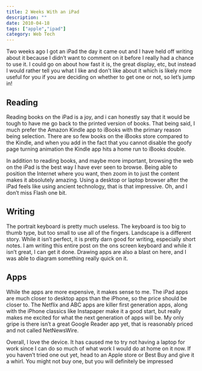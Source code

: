 ```yaml
---
title: 2 Weeks With an iPad
description: ""
date: 2010-04-18
tags: ["apple","ipad"]
category: Web Tech
---
```



Two weeks ago I got an iPad the day it came out and I have held off writing about it because I didn’t want to comment on it before I really had a chance to use it. I could go on about how fast it is, the great display, etc, but instead I would rather tell you what I like and don’t like about it which is likely more useful for you if you are deciding on whether to get one or not, so let’s jump in!

<h2>Reading</h2>

Reading books on the iPad is a joy, and i can honestly say that it would be tough to have me go back to the printed version of books. That being said, I much prefer the Amazon Kindle app to iBooks with the primary reason being selection. There are so few books on the iBooks store compared to the Kindle, and when you add in the fact that you cannot disable the goofy page turning animation the Kindle app hits a home run to iBooks double.

In addition to reading books, and maybe more important, browsing the web on the iPad is the best way I have ever seen to browse. Being able to position the Internet where you want, then zoom in to just the content makes it absolutely amazing. Using a desktop or laptop browser after the iPad feels like using ancient technology, that is that impressive. Oh, and I don’t miss Flash one bit.

<h2>Writing</h2>

The portrait keyboard is pretty much useless. The keyboard is too big to thumb type, but too small to use all of the fingers. Landscape is a different story. While it isn’t perfect, it is pretty darn good for writing, especially short notes. I am writing this entire post on the ons screen keyboard and while it isn’t great, I can get it done. Drawing apps are also a blast on here, and I was able to diagram something really quick on it.

<h2>Apps</h2>

While the apps are more expensive, it makes sense to me. The iPad apps are much closer to desktop apps than the iPhone, so the price should be closer to. The Netflix and ABC apps are killer first generation apps, along with the iPhone classics like Instapaper make it a good start, but really makes me excited for what the next generation of apps will be. My only gripe is there isn’t a great Google Reader app yet, that is reasonably priced and not called NetNewsWire.

Overall, I love the device. It has caused me to try not having a laptop for work since I can do so much of what work I would do at home on it now. If you haven’t tried one out yet, head to an Apple store or Best Buy and give it a whirl. You might not buy one, but you will definitely be impressed
